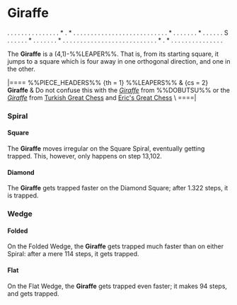 # Giraffe

<div class = "movement">
. . . . . . . . . . .
. . . . * . * . . . .
. . . . . . . . . . .
. . . . . . . . . . .
. * . . . . . . . * .
. . . . . S . . . . .
. * . . . . . . . * .
. . . . . . . . . . .
. . . . . . . . . . .
. . . . * . * . . . .
. . . . . . . . . . .
</div>

The **Giraffe** is a (4,1)-%%LEAPER%%. That is, from its starting square,
it jumps to a square which is four away in one orthogonal direction,
and one in the other.

|====
%%PIECE_HEADERS%%
  {th = 1}  %%LEAPERS%%
& {cs = 2}  **Giraffe**
&           Do not confuse this with the
            [*Giraffe*](wazir.html?piece=dobutsu_giraffe) from
            %%DOBUTSU%% or the [*Giraffe*](amazon.html?piece=giraffe_tgc)
            from [Turkish Great Chess](#chess-v:historic.dir/indiangr1.html)
            and [Eric's Great Chess](#chess-v:large.dir/ericgr.html) \\
====|

### Spiral

#### Square

The **Giraffe** moves irregular on the Square Spiral, eventually getting
trapped. This, however, only happens on step 13,102.

#### Diamond

The **Giraffe** gets trapped faster on the Diamond Square; after
1.322 steps, it is trapped.

### Wedge

#### Folded

On the Folded Wedge, the **Giraffe** gets trapped much faster than
on either Spiral: after a mere 114 steps, it gets trapped.

#### Flat

On the Flat Wedge, the **Giraffe** gets trapped even faster; it makes
94 steps, and gets trapped.
